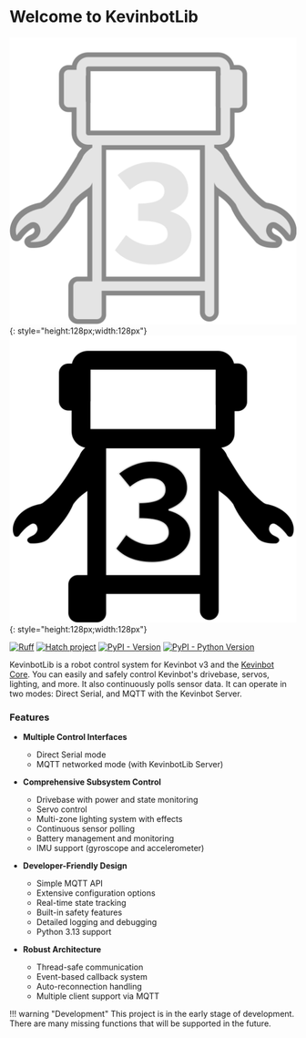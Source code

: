 # Welcome to KevinbotLib

![Kevinbot logo](media/icon.svg#only-dark){: style="height:128px;width:128px"}
![Kevinbot logo](media/icon-black.svg#only-light){: style="height:128px;width:128px"}

[![Ruff](https://img.shields.io/endpoint?url=https://raw.githubusercontent.com/astral-sh/ruff/main/assets/badge/v2.json&style=for-the-badge)](https://github.com/astral-sh/ruff)
[![Hatch project](https://img.shields.io/badge/%F0%9F%A5%9A-Hatch-4051b5.svg?style=for-the-badge)](https://github.com/pypa/hatch)
[![PyPI - Version](https://img.shields.io/pypi/v/kevinbotlib.svg?style=for-the-badge)](https://pypi.org/project/kevinbotlib)
[![PyPI - Python Version](https://img.shields.io/pypi/pyversions/kevinbotlib.svg?style=for-the-badge)](https://pypi.org/project/kevinbotlib)

KevinbotLib is a robot control system for Kevinbot v3 and the [Kevinbot Core](https://github.com/meowmeowahr/KevinbotV3-HW-Core). You can easily and safely control Kevinbot's drivebase, servos, lighting, and more. It also continuously polls sensor data. It can operate in two modes: Direct Serial, and MQTT with the Kevinbot Server.

### Features

* **Multiple Control Interfaces**
    * Direct Serial mode
    * MQTT networked mode (with KevinbotLib Server)


* **Comprehensive Subsystem Control**
    * Drivebase with power and state monitoring
    * Servo control
    * Multi-zone lighting system with effects
    * Continuous sensor polling
    * Battery management and monitoring
    * IMU support (gyroscope and accelerometer)


* **Developer-Friendly Design**
    * Simple MQTT API
    * Extensive configuration options
    * Real-time state tracking
    * Built-in safety features
    * Detailed logging and debugging
    * Python 3.13 support


* **Robust Architecture**
    * Thread-safe communication
    * Event-based callback system
    * Auto-reconnection handling
    * Multiple client support via MQTT

!!! warning "Development"
    This project is in the early stage of development. There are many missing functions that will be supported in the future.
